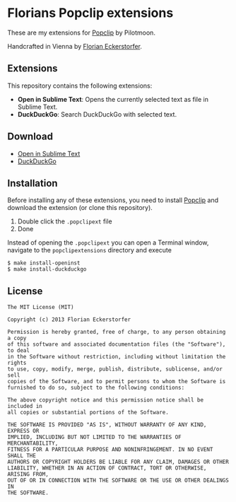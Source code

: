 Florians Popclip extensions
===========================

These are my extensions for [Popclip](http://pilotmoon.com/popclip/) by Pilotmoon.

Handcrafted in Vienna by [Florian Eckerstorfer](http://florianeckerstorfer.com).


Extensions
----------

This repository contains the following extensions:

- **Open in Sublime Text**: Opens the currently selected text as file in Sublime Text.
- **DuckDuckGo**: Search DuckDuckGo with selected text.


Download
--------

- [Open in Sublime Text](https://s3.amazonaws.com/braincrafted.com/popclip/OpenInST.popclipext.zip)
- [DuckDuckGo](https://s3.amazonaws.com/braincrafted.com/popclip/DuckDuckGo.popclipext.zip)


Installation
------------

Before installing any of these extensions, you need to install [Popclip](http://shrt.at/MF) and download the extension (or clone this repository).

1. Double click the `.popclipext` file
2. Done

Instead of opening the `.popclipext` you can open a Terminal window, navigate to the `popclipextensions` directory and execute

    $ make install-openinst
    $ make install-duckduckgo


License
-------

    The MIT License (MIT)

    Copyright (c) 2013 Florian Eckerstorfer

    Permission is hereby granted, free of charge, to any person obtaining a copy
    of this software and associated documentation files (the "Software"), to deal
    in the Software without restriction, including without limitation the rights
    to use, copy, modify, merge, publish, distribute, sublicense, and/or sell
    copies of the Software, and to permit persons to whom the Software is
    furnished to do so, subject to the following conditions:

    The above copyright notice and this permission notice shall be included in
    all copies or substantial portions of the Software.

    THE SOFTWARE IS PROVIDED "AS IS", WITHOUT WARRANTY OF ANY KIND, EXPRESS OR
    IMPLIED, INCLUDING BUT NOT LIMITED TO THE WARRANTIES OF MERCHANTABILITY,
    FITNESS FOR A PARTICULAR PURPOSE AND NONINFRINGEMENT. IN NO EVENT SHALL THE
    AUTHORS OR COPYRIGHT HOLDERS BE LIABLE FOR ANY CLAIM, DAMAGES OR OTHER
    LIABILITY, WHETHER IN AN ACTION OF CONTRACT, TORT OR OTHERWISE, ARISING FROM,
    OUT OF OR IN CONNECTION WITH THE SOFTWARE OR THE USE OR OTHER DEALINGS IN
    THE SOFTWARE.

